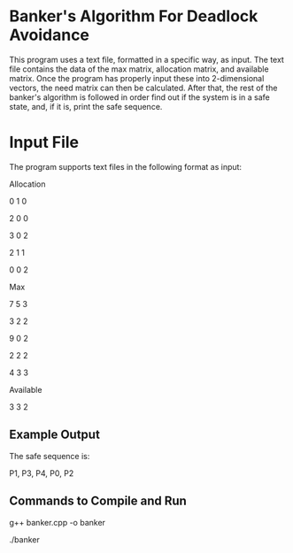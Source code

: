 # Banker's Algorithm For Deadlock Avoidance

This program uses a text file, formatted in a specific way, as input. The text file contains
the data of the max matrix, allocation matrix, and available matrix. Once the program has properly
input these into 2-dimensional vectors, the need matrix can then be calculated. After that, the 
rest of the banker's algorithm is followed in order find out if the system is in a safe state,
and, if it is, print the safe sequence.

# Input File

The program supports text files in the following format as input:


Allocation

0 1 0

2 0 0

3 0 2

2 1 1

0 0 2

Max

7 5 3

3 2 2

9 0 2

2 2 2

4 3 3

Available

3 3 2

## Example Output

The safe sequence is: 

 P1, P3, P4, P0, P2

 ## Commands to Compile and Run

 g++ banker.cpp -o banker

 ./banker
